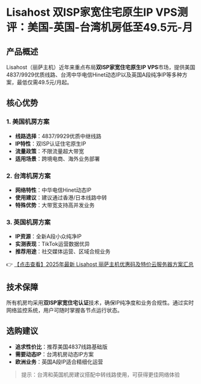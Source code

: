 # Lisahost 双ISP家宽住宅原生IP VPS测评：美国-英国-台湾机房低至49.5元-月

## 产品概述
Lisahost（丽萨主机）近年来重点布局**双ISP家宽住宅原生IP VPS**市场，提供美国4837/9929优质线路、台湾中华电信Hinet动态IP以及英国A段纯净IP等多种方案，最低仅需49.5元/月起。

## 核心优势
### 1. 美国机房方案
- **线路选择**：4837/9929优质中继线路
- **IP特性**：双ISP认证住宅原生IP
- **流量政策**：不限流量超大带宽
- **适用场景**：跨境电商、海外业务部署

### 2. 台湾机房方案
- **网络特性**：中华电信Hinet动态IP
- **使用建议**：建议通过香港/日本线路中转
- **特殊优势**：大带宽支持高并发业务

### 3. 英国机房方案
- **IP资源**：全新A段小众纯净IP
- **实测表现**：TikTok运营数据优异
- **推荐用途**：社交媒体运营、区域合规业务

👉 [【点击查看】2025年最新 Lisahost 丽萨主机优惠码及特价云服务器方案汇总](https://bit.ly/lisazhuji)

## 技术保障
所有机房均采用**双ISP家宽住宅认证**技术，确保IP纯净度和业务合规性。通过实时网络监控系统，用户可随时掌握各节点运行状态。

## 选购建议
- **追求性价比**：推荐美国4837线路基础版
- **需要动态IP**：台湾机房动态IP方案
- **欧洲业务**：英国A段IP适合精细化运营

> 提示：台湾和英国机房建议搭配中转线路使用，可获得更佳网络体验